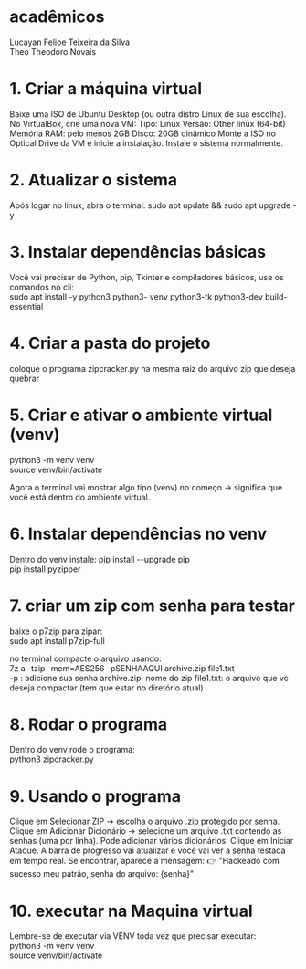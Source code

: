# acadêmicos
Lucayan Felioe Teixeira da Silva    
Theo Theodoro Novais

# 1. Criar a máquina virtual

Baixe uma ISO de Ubuntu Desktop (ou outra distro Linux de sua escolha).
No VirtualBox, crie uma nova VM:
Tipo: Linux
Versão: Other linux (64-bit)
Memória RAM: pelo menos 2GB
Disco: 20GB dinâmico
Monte a ISO no Optical Drive da VM e inicie a instalação.
Instale o sistema normalmente.

# 2. Atualizar o sistema

Após logar no linux, abra o terminal:
sudo apt update && sudo apt upgrade -y

# 3. Instalar dependências básicas

Você vai precisar de Python, pip, Tkinter e compiladores básicos, use os comandos no cli:   
sudo apt install -y python3 python3-     venv python3-tk python3-dev build-essential

# 4. Criar a pasta do projeto

coloque o programa zipcracker.py na mesma raiz do arquivo zip que deseja quebrar

# 5. Criar e ativar o ambiente virtual (venv)

python3 -m venv venv    
source venv/bin/activate

Agora o terminal vai mostrar algo tipo (venv) no começo → significa que você está dentro do ambiente virtual.

# 6. Instalar dependências no venv

Dentro do venv instale:
pip install --upgrade pip   
pip install pyzipper

# 7. criar um zip com senha para testar

baixe o p7zip para zipar:   
sudo apt install p7zip-full

no terminal compacte o arquivo usando:  
7z a -tzip -mem=AES256 -pSENHAAQUI archive.zip file1.txt  
-p : adicione sua senha
archive.zip: nome do zip
file1.txt: o arquivo que vc deseja compactar (tem que estar no diretório atual)

# 8. Rodar o programa

Dentro do venv rode o programa:   
python3 zipcracker.py

# 9. Usando o programa

Clique em Selecionar ZIP → escolha o arquivo .zip protegido por senha.
Clique em Adicionar Dicionário → selecione um arquivo .txt contendo as senhas (uma por linha).
Pode adicionar vários dicionários.
Clique em Iniciar Ataque.
A barra de progresso vai atualizar e você vai ver a senha testada em tempo real.
Se encontrar, aparece a mensagem:
👉 "Hackeado com sucesso meu patrão, senha do arquivo: {senha}"

# 10. executar na Maquina virtual

Lembre-se de executar via VENV toda vez que precisar executar:     
python3 -m venv venv      
source venv/bin/activate   

